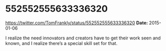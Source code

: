 # 552552555633336320
https://twitter.com/TomFrankly/status/552552555633336320
**Date:** 2015-01-06

I realize the need innovators and creators have to get their work seen and known, and I realize there’s a special skill set for that.
